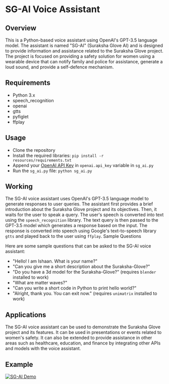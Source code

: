 # SG-AI Voice Assistant

## Overview

This is a Python-based voice assistant using OpenAI's GPT-3.5 language model. The assistant is named "SG-AI" (Suraksha Glove AI) and is designed to provide information and assistance related to the Suraksha Glove project. The project is focused on providing a safety solution for women using a wearable device that can notify family and police for assistance, generate a loud sound, and provide a self-defence mechanism.

## Requirements

- Python 3.x
- speech_recognition
- openai
- gtts
- pyfiglet
- ffplay

## Usage

- Clone the repository
- Install the required libraries: `pip install -r resources/requirements.txt`
- Append your [OpenAI API Key](https://platform.openai.com/docs/quickstart/add-your-api-key) in `openai.api_key` variable in `sg_ai.py`
- Run the `sg_ai.py` file: `python sg_ai.py`

## Working

The SG-AI voice assistant uses OpenAI's GPT-3.5 language model to generate responses to user queries. The assistant first provides a brief introduction about the Suraksha Glove project and its objectives. Then, it waits for the user to speak a query. The user's speech is converted into text using the `speech_recognition` library. The text query is then passed to the GPT-3.5 model which generates a response based on the input. The response is converted into speech using Google's text-to-speech library `gtts` and played back to the user using `ffplay`.
Sample Questions

Here are some sample questions that can be asked to the SG-AI voice assistant:

- "Hello! I am Ishaan. What is your name?"
- "Can you give me a short description about the Suraksha-Glove?"
- "Do you have a 3d model for the Suraksha-Glove?" (requires `blender` installed to work)
- "What are matter waves?"
- "Can you write a short code in Python to print hello world?"
- "Alright, thank you. You can exit now." (requires `unimatrix` installed to work)

## Applications

The SG-AI voice assistant can be used to demonstrate the Suraksha Glove project and its features. It can be used in presentations or events related to women's safety. It can also be extended to provide assistance in other areas such as healthcare, education, and finance by integrating other APIs and models with the voice assistant.

## Example

[![SG-AI Demo](https://img.youtube.com/vi/ZLmNFSJydcM/0.jpg)](https://www.youtube.com/watch?v=ZLmNFSJydcM)